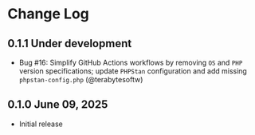 # Change Log

## 0.1.1 Under development

- Bug #16: Simplify GitHub Actions workflows by removing `OS` and `PHP` version specifications; update `PHPStan` configuration and add missing `phpstan-config.php` (@terabytesoftw)

## 0.1.0 June 09, 2025

- Initial release
